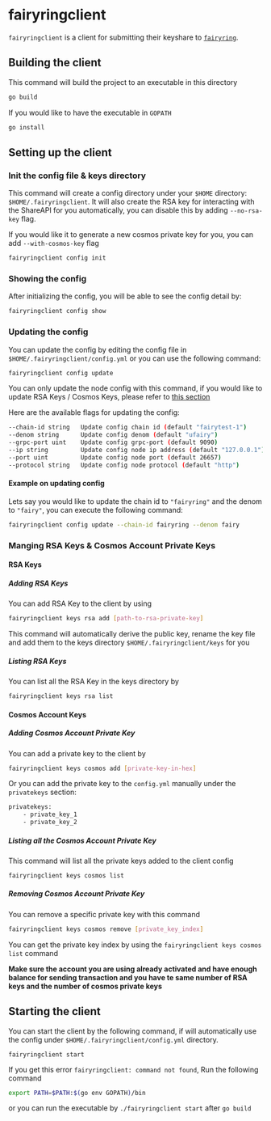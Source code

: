 # fairyringclient

`fairyringclient` is a client for submitting their keyshare to [`fairyring`](https://github.com/FairBlock/fairyring).

## Building the client

This command will build the project to an executable in this directory

```bash
go build
```

If you would like to have the executable in `GOPATH`

```bash
go install
```

## Setting up the client

### Init the config file & keys directory

This command will create a config directory under your `$HOME` directory: `$HOME/.fairyringclient`.
It will also create the RSA key for interacting with the ShareAPI for you automatically,
you can disable this by adding `--no-rsa-key` flag.

If you would like it to generate a new cosmos private key for you, you can add `--with-cosmos-key` flag

```bash
fairyringclient config init
```

### Showing the config

After initializing the config, you will be able to see the config detail by:
```bash
fairyringclient config show
```

### Updating the config

You can update the config by editing the config file in `$HOME/.fairyringclient/config.yml` or you can use the following command:

```bash
fairyringclient config update
```

You can only update the node config with this command, if you would like to update RSA Keys / Cosmos Keys, please refer to [this section]()

Here are the available flags for updating the config:

```bash
--chain-id string   Update config chain id (default "fairytest-1")
--denom string      Update config denom (default "ufairy")
--grpc-port uint    Update config grpc-port (default 9090)
--ip string         Update config node ip address (default "127.0.0.1")
--port uint         Update config node port (default 26657)
--protocol string   Update config node protocol (default "http")
```

#### Example on updating config

Lets say you would like to update the chain id to `"fairyring"` and the denom to `"fairy"`, you can execute the following command:

```bash
fairyringclient config update --chain-id fairyring --denom fairy
```

### Manging RSA Keys & Cosmos Account Private Keys

#### RSA Keys

##### Adding RSA Keys

You can add RSA Key to the client by using

```bash
fairyringclient keys rsa add [path-to-rsa-private-key]
```

This command will automatically derive the public key, rename the key file and add them to the keys directory `$HOME/.fairyringclient/keys` for you

##### Listing RSA Keys

You can list all the RSA Key in the keys directory by

```bash
fairyringclient keys rsa list
```

#### Cosmos Account Keys

##### Adding Cosmos Account Private Key

You can add a private key to the client by

```bash
fairyringclient keys cosmos add [private-key-in-hex]
```

Or you can add the private key to the `config.yml` manually under the `privatekeys` section:

```bash
privatekeys:
    - private_key_1
    - private_key_2
```

##### Listing all the Cosmos Account Private Key

This command will list all the private keys added to the client config

```bash
fairyringclient keys cosmos list
```

##### Removing Cosmos Account Private Key

You can remove a specific private key with this command

```bash
fairyringclient keys cosmos remove [private_key_index]
```

You can get the private key index by using the `fairyringclient keys cosmos list` command

**Make sure the account you are using already activated and have enough balance for sending transaction and 
you have te same number of RSA keys and the number of cosmos private keys**

## Starting the client

You can start the client by the following command, if will automatically use the config under
`$HOME/.fairyringclient/config.yml` directory.

```
fairyringclient start
```

If you get this error `fairyringclient: command not found`, Run the following command

```bash
export PATH=$PATH:$(go env GOPATH)/bin
```

or you can run the executable by `./fairyringclient start` after `go build`
